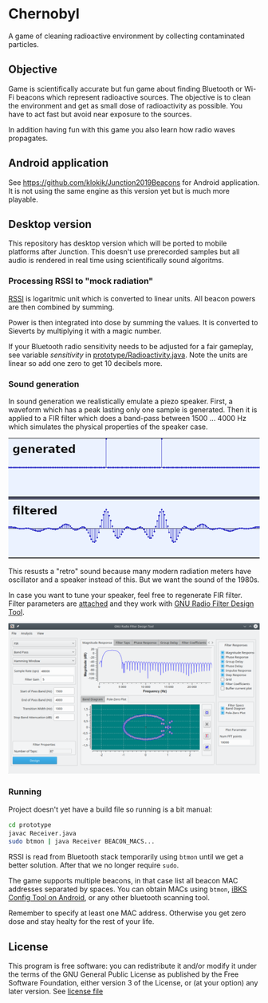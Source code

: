# Chernobyl

A game of cleaning radioactive environment by collecting contaminated particles.

## Objective

Game is scientifically accurate but fun game about finding Bluetooth
or Wi-Fi beacons which represent radioactive sources. The objective is
to clean the environment and get as small dose of radioactivity as
possible. You have to act fast but avoid near exposure to the sources.

In addition having fun with this game you also learn how radio waves
propagates.

## Android application

See https://github.com/klokik/Junction2019Beacons for Android
application. It is not using the same engine as this version yet but
is much more playable.

## Desktop version

This repository has desktop version which will be ported to mobile
platforms after Junction. This doesn't use prerecorded samples but all
audio is rendered in real time using scientifically sound algoritms.

### Processing RSSI to "mock radiation"

[RSSI](https://en.wikipedia.org/wiki/Received_signal_strength_indication)
is logaritmic unit which is converted to linear units. All beacon
powers are then combined by summing.

Power is then integrated into dose by summing the values. It is
converted to Sieverts by multiplying it with a magic number.

If your Bluetooth radio sensitivity needs to be adjusted for a fair
gameplay, see variable *sensitivity* in
[prototype/Radioactivity.java](Radioactivity.java). Note the units are
linear so add one zero to get 10 decibels more.

### Sound generation

In sound generation we realistically emulate a piezo speaker. First, a
waveform which has a peak lasting only one sample is generated. Then
it is applied to a FIR filter which does a band-pass between 1500
... 4000 Hz which simulates the physical properties of the speaker
case.

![FIR filtering](docs/fir.png)

This resusts a "retro" sound because many modern radiation meters have
oscillator and a speaker instead of this. But we want the sound of the
1980s.

In case you want to tune your speaker, feel free to regenerate FIR
filter. Filter parameters are [attached](prototype/geiger_filter.txt)
and they work with
[GNU Radio Filter Design Tool](http://www.trondeau.com/home/2012/12/19/update-on-filter-design-tool.html).

![Filter design tool](docs/gr_filter_design.png)

### Running

Project doesn't yet have a build file so running is a bit manual:

```sh
cd prototype
javac Receiver.java
sudo btmon | java Receiver BEACON_MACS...
```

RSSI is read from Bluetooth stack temporarily using `btmon` until we
get a better solution. After that we no longer require `sudo`.

The game supports multiple beacons, in that case list all beacon MAC
addresses separated by spaces. You can obtain MACs using `btmon`,
[iBKS Config Tool on Android](https://play.google.com/store/apps/details?id=com.accent_systems.ibks_config_tool),
or any other bluetooth scanning tool.

Remember to specify at least one MAC address. Otherwise you get zero
dose and stay healty for the rest of your life.

## License

This program is free software: you can redistribute it and/or modify
it under the terms of the GNU General Public License as published by
the Free Software Foundation, either version 3 of the License, or (at
your option) any later version. See [license file](LICENSE)
